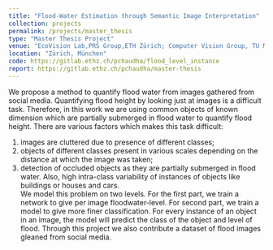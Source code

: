 ```yaml
---
title: "Flood-Water Estimation through Semantic Image Interpretation"
collection: projects
permalink: /projects/master_thesis
type: "Master Thesis Project"
venue: "EcoVision Lab,PRS Group,ETH Zürich; Computer Vision Group, TU München"
location: "Zürich, München"
code: https://gitlab.ethz.ch/pchaudha/flood_level_instance
report: https://gitlab.ethz.ch/pchaudha/master-thesis
---
```


We propose a method to quantify flood water from images gathered from social media. Quantifying flood height by looking just at images is a difficult task. Therefore, in this work we are using common objects of known dimension which are partially submerged in flood water to quantify flood height. There are various factors which makes this task difficult:
1. images are cluttered due to presence of different classes;
2. objects of different classes present in various scales depending on the distance at which the image was taken;
3. detection of occluded objects as they are partially submerged in flood water. Also, high intra-class variability of instances of objects like buildings or houses and cars.<br/>We model this problem on two levels. For the first part, we train a network to give per image floodwater-level. For second part, we train a model to give more finer classification. For every instance of an object in an image, the model will predict the class of the object and level of flood. Through this project we also contribute a dataset of flood images gleaned from social media.
